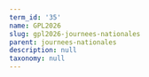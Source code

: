 ```yaml
---
term_id: '35'
name: GPL2026
slug: gpl2026-journees-nationales
parent: journees-nationales
description: null
taxonomy: null
---
```


